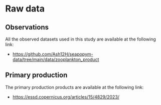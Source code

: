 # Raw data

## Observations

All the observed datasets used in this study are available at the following link:

-   https://github.com/Ash12H/seapopym-data/tree/main/data/zooplankton_product

## Primary production

The primary production products are available at the following link:

-   https://essd.copernicus.org/articles/15/4829/2023/
